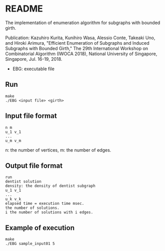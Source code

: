 # README

The implementation of enumeration algorithm for subgraphs with bounded girth.   

Publication: Kazuhiro Kurita, Kunihiro Wasa, Alessio Conte, Takeaki Uno, and Hiroki Arimura, "Efficient Enumeration of Subgraphs and Induced Subgraphs with Bounded Girth," The 29th International Workshop on Combinatorial Algorithm (IWOCA 2018), National University of Singapore, Singapore, Jul. 16-19, 2018. 

* EBG: executable file

## Run
	make
	./EBG <input file> <girth>

	
## Input file format
	n m
	u_1 v_1
	...
	u_m v_m
n: the number of vertices, m: the number of edges. 

## Output file format
	run
	dentist solution
	density: the density of dentist subgraph
	u_1 v_1
	...
	u_k v_k
	elapsed time = execution time msec. 
	the number of solutions. 
	i the number of solutions with i edges. 

	

## Example of execution
	make
	./EBG sample_input01 5
